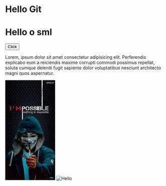 <html lang="en">
<head>
	<meta charset="UTF-8">
	<meta name="viewport" content="width=device-width, initial-scale=1.0">
	<link rel="stylesheet" href="style.css">
	<title>Document</title>
</head>
<body>
	 <h1>Hello Git </h1>
	 <h1>Hello o sml</h1>
	 <button>Click</button>
	 <p>Lorem, ipsum dolor sit amet consectetur adipisicing elit. Perferendis explicabo eum a reiciendis maxime corrupti commodi possimus repellat, soluta cumque deleniti fugit sapiente dolor voluptatibus nesciunt architecto magni quos aspernatur.</p>
	 <img src="/pic/ad.jpg" alt="">
	 <img src="pic" alt="Hello">
</body>
</html>
